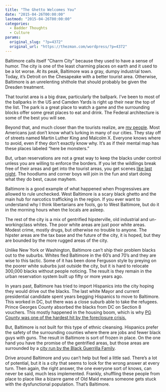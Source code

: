 ```yaml
---
title: "The Ghetto Welcomes You"
date: "2015-04-26T00:00:00"
lastmod: "2015-04-26T00:00:00"
categories:
  - Badder Thoughts
  - Culture
params:
  original_slug: "?p=4372"
  original_url: "https://thezman.com/wordpress/?p=4372"
---
```


Baltimore calls itself “Charm City” because they used to have a sense of
humor. The city is one of the least charming places on earth and it used
to be a lot worse. At its peak, Baltimore was a gray, dumpy industrial
town. Today, it’s Detroit on the Chesapeake with a better tourist area.
Otherwise, Baltimore is an unrelenting shithole that should probably be
given the Dresden treatment.

That tourist area is a big draw, particularly the ballpark. I’ve been to
most of the ballparks in the US and Camden Yards is right up their near
the top of the list. The park is a great place to watch a game and the
surrounding blocks offer some great places to eat and drink. The Federal
architecture is some of the best you will see.

Beyond that, and much closer than the tourists realize, are
<a href="http://weblogs.baltimoresun.com/news/crime/blog/waiting.jpg"
rel="noopener" target="_blank">my people</a>. Most Americans just don’t
know what’s lurking in many of our cities. They stay off of streets
named Martin Luther King and Malcolm X. Everyone knows where to avoid,
even if they don’t exactly know why. It’s as if their mental map has
these places labeled “here be monsters.”

But, urban reservations are not a great way to keep the blacks under
control unless you are willing to enforce the borders. If you let the
wildlings break free of their areas and get into the tourist areas, you
get scenes <a
href="http://www.wbaltv.com/news/crowds-start-to-march-in-west-baltimore/32570292"
rel="noopener" target="_blank">like last night</a>. The hoodlums and
corner boys will join in the fun and start doing what they do best,
cause mayhem.

Baltimore is a good example of what happened when Progressives are
allowed to rule unchecked. West Baltimore is a scary black ghetto and
the main hub for narcotics trafficking in the region. If you ever want
to understand why I think libertarians are fools, go to West Baltimore,
but do it in the morning hours when the locals are asleep.

The rest of the city is a mix of gentrified hipsterville, old industrial
and un-workingclass whites. The poor white areas are just poor white
areas. Modest crime, mostly drugs, but otherwise no trouble to anyone.
The hipster areas are the tax base and the future of the city, it is
hoped, but they are bounded by the more rugged areas of the city.

Unlike New York or Washington, Baltimore can’t ship their problem blacks
out to the suburbs. Whites fled Baltimore in the 60’s and 70’s and they
are wise to this tactic. Some of it has been done Ferguson style by
preying on the poorer white suburbs just outside the city, but it is
hard to relocate 300,000 blacks without people noticing. The result is
they remain in the urban reservation system built up fifty or more years
ago.

In years past, Baltimore has tried to import Hispanics into the city
hoping they would drive out the blacks. The last white Mayor and current
presidential candidate spent years begging Hispanics to move to
Baltimore. This worked in DC, but there was a close suburb able to take
the refugees. Prince Georges County absorbed the blacks from DC on
Section 8 vouchers. This mostly happened in the housing boom, which is
why <a
href="http://www.washingtonpost.com/sf/investigative/2015/01/24/the-american-dream-shatters-in-prince-georges-county/"
rel="noopener" target="_blank">PG County was one of the hardest hit by
the foreclosure crisis.</a>

But, Baltimore is not built for this type of ethnic cleansing. Hispanics
prefer the safety of the surrounding counties where there are jobs and
fewer black guys with guns. The result in Baltimore is sort of frozen in
place. On the one hand you have the promise of the gentrified areas, but
those areas are surrounded by a <a
href="http://www.baltimoresun.com/news/maryland/bal-black-guerrilla-family-tavon-white-prison-corruption-20130425-htmlstory.html"
rel="noopener" target="_blank">city run by the Black Guerrilla
Family</a>.

Drive around Baltimore and you can’t help but feel a little sad. There’s
a lot of potential, but it is a city that seems to look for the wrong
answer at every turn. Then again, the right answer, the one everyone
sort of knows, can never be said, much less implemented. Frankly,
shuffling these people from place to place like a bizarre game of Old
Maid means someone gets stuck with the dysfunctional population. That’s
Baltimore.

 
